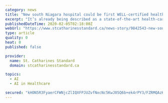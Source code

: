```yaml
---
category: news
title: "New south Niagara hospital could be first WELL-certified health care facillity in Canada"
excerpt: "It’s already being described as a state-of-the-art health-care facility that will also be an artificial intelligence centre of excellence, and now the planned new Niagara Health hospital in Niagara Falls could become the very first health-care facility in Canada to achieve what’s known as WELL certification. Niagara Health said on Monday ..."
publishedDateTime: 2020-02-05T02:18:00Z
webUrl: "https://www.stcatharinesstandard.ca/news-story/9842543-new-south-niagara-hospital-could-be-first-well-certified-health-care-facillity-in-canada/"
type: article
quality: 0
heat: 0
published: false

provider:
  name: St. Catharines Standard
  domain: stcatharinesstandard.ca

topics:
  - AI
  - AI in Healthcare

secured: "kHON5R3FyaerCFWNjcZlIQXFPJUZvfNxcNc5KwJ05Q6b+ek4rPY3/FZRMQAzKGD9DC9mVjNDx6jeY+JqaQDcQtvGWVbEs2ReRHGRTrOxza1xT3Ce3ptiFtwfsqhMMxJ6COkVsdoISzqzQxzDhNtMyhx1Y2TNKGhcZuvJCstIduUzeK8oqbMRFHzhnSoIkgYQGC5xUcaeWZkEoRZLB1r3bFfijisLYgT5mllmS0lrJt3H1wt3lo7CExIqiq7hgOXMgW7yuUwQ22vhK0PRML/s1n+7FIp9atUQsosbupt1oX7StMmWeyn1j417AZna4zzlecOokA9OG39mRiYdMteeI6rOOSjQ0BjWzg+bTjYyXsTMKX3ZCpVuhtOAxnwsejWqjXn+EK0vdsRYE91R2v89da4snwacUUhy+43PQv/dgViMu4NXNBxkHfCmmNvqew6MjPL6d+Y11v5La2Zys1DC6hsgbqVNP5/iFjKRfTLbk6s=;tDf/Z6nLHGmrr3kHm2fjHQ=="
---
```


